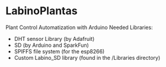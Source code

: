 # LabinoPlantas
Plant Control Automatization with Arduino
Needed Libraries:
* DHT sensor Library (by Adafruit)
* SD (by Arduino and SparkFun)
* SPIFFS file system (for the esp8266)
* Custom Labino_SD library (found in the /Libraries directory)
